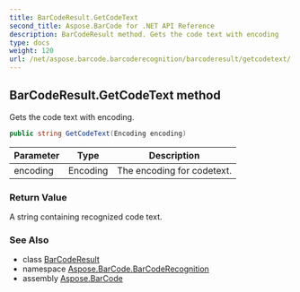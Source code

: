 ```yaml
---
title: BarCodeResult.GetCodeText
second_title: Aspose.BarCode for .NET API Reference
description: BarCodeResult method. Gets the code text with encoding
type: docs
weight: 120
url: /net/aspose.barcode.barcoderecognition/barcoderesult/getcodetext/
---
```

## BarCodeResult.GetCodeText method

Gets the code text with encoding.

```csharp
public string GetCodeText(Encoding encoding)
```

| Parameter | Type | Description |
| --- | --- | --- |
| encoding | Encoding | The encoding for codetext. |

### Return Value

A string containing recognized code text.

### See Also

* class [BarCodeResult](../)
* namespace [Aspose.BarCode.BarCodeRecognition](../../barcoderesult/)
* assembly [Aspose.BarCode](../../../)


